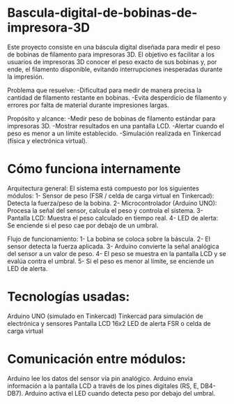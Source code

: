 # Bascula-digital-de-bobinas-de-impresora-3D
Este proyecto consiste en una báscula digital diseñada para medir el peso de bobinas de filamento para impresoras 3D. El objetivo es facilitar a los usuarios de impresoras 3D conocer el peso exacto de sus bobinas y, por ende, el filamento disponible, evitando interrupciones inesperadas durante la impresión.

Problema que resuelve:
-Dificultad para medir de manera precisa la cantidad de filamento restante en bobinas.
-Evita desperdicio de filamento y errores por falta de material durante impresiones largas.

Propósito y alcance:
-Medir peso de bobinas de filamento estándar para impresoras 3D.
-Mostrar resultados en una pantalla LCD.
-Alertar cuando el peso es menor a un límite establecido.
-Simulación realizada en Tinkercad (física y electrónica virtual).

# Cómo funciona internamente
Arquitectura general:
El sistema está compuesto por los siguientes módulos:
1- Sensor de peso (FSR / celda de carga virtual en Tinkercad): Detecta la fuerza/peso de la bobina.
2- Microcontrolador (Arduino UNO): Procesa la señal del sensor, calcula el peso y controla el sistema.
3- Pantalla LCD: Muestra el peso calculado en tiempo real.
4- LED de alerta: Se enciende si el peso cae por debajo de un umbral.

Flujo de funcionamiento:
1- La bobina se coloca sobre la báscula.
2- El sensor detecta la fuerza aplicada.
3- Arduino convierte la señal analógica del sensor a un valor de peso.
4- El peso se muestra en la pantalla LCD y se evalúa contra el umbral.
5- Si el peso es menor al límite, se enciende un LED de alerta.

# Tecnologías usadas:
Arduino UNO (simulado en Tinkercad)
Tinkercad para simulación de electrónica y sensores
Pantalla LCD 16x2
LED de alerta
FSR o celda de carga virtual

# Comunicación entre módulos:
Arduino lee los datos del sensor vía pin analógico.
Arduino envía información a la pantalla LCD a través de los pines digitales (RS, E, DB4-DB7).
Arduino activa el LED cuando detecta peso por debajo del umbral.
